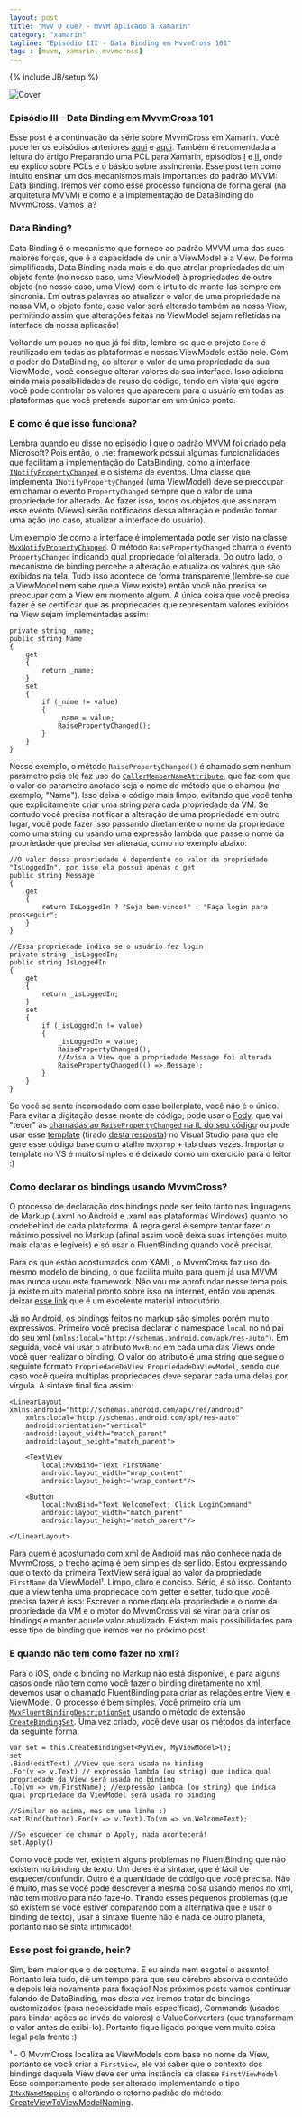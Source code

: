 ```yaml
---
layout: post
title: "MVV O que? - MVVM aplicado à Xamarin"
category: "xamarin"
tagline: "Episódio III - Data Binding em MvvmCross 101"
tags : [mvvm, xamarin, mvvmcross]
---
```

{% include JB/setup %}

![Cover](/assets/covers/mvvmwhat.png)

### Episódio III - Data Binding em MvvmCross 101

Esse post é a continuação da série sobre MvvmCross em Xamarin. Você pode ler os episódios anteriores [aqui](/xamarin/2016/02/11/episode-I) e [aqui](/xamarin/2016/02/24/episode-II). Também é recomendada a leitura do artigo Preparando uma PCL para Xamarin, episódios [I](/xamarin/2016/02/17/episode-I) e [II](), onde eu explico sobre PCLs e o básico sobre assíncronia. Esse post tem como intuito ensinar um dos mecanismos mais importantes do padrão MVVM: Data Binding. Iremos ver como esse processo funciona de forma geral (na arquitetura MVVM) e como é a implementação de DataBinding do MvvmCross. Vamos lá?

### Data Binding?

Data Binding é o mecanismo que fornece ao padrão MVVM uma das suas maiores forças, que é a capacidade de unir a ViewModel e a View. De forma simplificada, Data Binding nada mais é do que atrelar propriedades de um objeto fonte (no nosso caso, uma ViewModel) à propriedades de outro objeto (no nosso caso, uma View) com o intuito de mante-las sempre em sincronia. Em outras palavras ao atualizar o valor de uma propriedade na nossa VM, o objeto fonte, esse valor será alterado também na nossa View, permitindo assim que alterações feitas na ViewModel sejam refletidas na interface da nossa aplicação!

Voltando um pouco no que já foi dito, lembre-se que o projeto `Core` é reutilizado em todas as plataformas e nossas ViewModels estão nele. Com o poder do DataBinding, ao alterar o valor de uma propriedade da sua ViewModel, você consegue alterar valores da sua interface. Isso adiciona ainda mais possibilidades de reuso de código, tendo em vista que agora você pode controlar os valores que aparecem para o usuário em todas as plataformas que você pretende suportar em um único ponto.

### E como é que isso funciona?

Lembra quando eu disse no episódio I que o padrão MVVM foi criado pela Microsoft? Pois então, o .net framework possui algumas funcionalidades que facilitam a implementação do DataBinding, como a interface [`INotifyPropertyChanged`](https://msdn.microsoft.com/en-us/library/system.componentmodel.inotifypropertychanged%28v=vs.110%29.aspx) e o sistema de eventos. Uma classe que implementa `INotifyPropertyChanged` (uma ViewModel) deve se preocupar em chamar o evento `PropertyChanged` sempre que o valor de uma propriedade for alterado. Ao fazer isso, todos os objetos que assinaram esse evento (Views) serão notificados dessa alteração e poderão tomar uma ação (no caso, atualizar a interface do usuário).

Um exemplo de como a interface é implementada pode ser visto na classe [`MvxNotifyPropertyChanged`](https://github.com/MvvmCross/MvvmCross/blob/f7fcf18d960f578b851837f2aaaeb4d0e3b72364/MvvmCross/Core/Core/ViewModels/MvxNotifyPropertyChanged.cs). O método `RaisePropertyChanged` chama o evento `PropertyChanged` indicando qual propriedade foi alterada. Do outro lado, o mecanismo de binding percebe a alteração e atualiza os valores que são exibidos na tela. Tudo isso acontece de forma transparente (lembre-se que a ViewModel nem sabe que a View existe) então você não precisa se preocupar com a View em momento algum. A única coisa que você precisa fazer é se certificar que as propriedades que representam valores exibidos na View sejam implementadas assim:

	private string _name;
	public string Name
	{
	    get
	    {
	        return _name;
	    }
	    set
	    {
	        if (_name != value)
	        {
	            _name = value;
	            RaisePropertyChanged();
	        }
	    }
	}

Nesse exemplo, o método `RaisePropertyChanged()` é chamado sem nenhum parametro pois ele faz uso do [`CallerMemberNameAttribute`](https://msdn.microsoft.com/en-us/library/system.runtime.compilerservices.callermembernameattribute(v=vs.110).aspx), que faz com que o valor do parametro anotado seja o nome do método que o chamou (no exemplo, "Name"). Isso deixa o código mais limpo, evitando que você tenha que explicitamente criar uma string para cada propriedade da VM. Se contudo você precisa notificar a alteração de uma propriedade em outro lugar, você pode fazer isso passando diretamente o nome da propriedade como uma string ou usando uma expressão lambda que passe o nome da propriedade que precisa ser alterada, como no exemplo abaixo:

	//O valor dessa propriedade é dependente do valor da propriedade "IsLoggedIn", por isso ela possui apenas o get
	public string Message
	{
	    get
	    {
	        return IsLoggedIn ? "Seja bem-vindo!" : "Faça login para prosseguir";
	    }
	}
	
	//Essa propriedade indica se o usuário fez login
	private string _isLoggedIn;
	public string IsLoggedIn
	{
	    get
	    {
	        return _isLoggedIn;
	    }
	    set
	    {
	        if (_isLoggedIn != value)
	        {
	            _isLoggedIn = value;
	            RaisePropertyChanged();
	            //Avisa a View que a propriedade Message foi alterada
	            RaisePropertyChanged(() => Message);
	        }
	    }
	}

Se você se sente incomodado com esse boilerplate, você não é o único. Para evitar a digitação desse monte de código, pode usar o [Fody](https://github.com/Fody/Fody), que vai "tecer" as [chamadas ao `RaisePropertyChanged` na IL do seu código](https://github.com/Fody/PropertyChanged) ou pode usar esse [template](/content/mvx.snippet) (tirado [desta resposta](http://stackoverflow.com/a/22110796/3465182)) no Visual Studio para que ele gere esse código base com o atalho `mvxprop` + tab duas vezes. Importar o template no VS é muito simples e é deixado como um exercício para o leitor :)

### Como declarar os bindings usando MvvmCross?

O processo de declaração dos bindings pode ser feito tanto nas linguagens de Markup (.axml no Android e .xaml nas plataformas Windows) quanto no codebehind de cada plataforma. A regra geral é sempre tentar fazer o máximo possível no Markup (afinal assim você deixa suas intenções muito mais claras e legíveis) e só usar o FluentBinding quando você precisar.

Para os que estão acostumados com XAML, o MvvmCross faz uso do mesmo modelo de binding, o que facilita muito para quem já usa MVVM mas nunca usou este framework. Não vou me aprofundar nesse tema pois já existe muito material pronto sobre isso na internet, então vou apenas deixar [esse link](https://blogs.msdn.microsoft.com/jerrynixon/2012/10/12/xaml-binding-basics-101/) que é um excelente material introdutório.

Já no Android, os bindings feitos no markup são simples porém muito expressivos. Primeiro você precisa declarar o namespace `local` no nó pai do seu xml (`xmlns:local="http://schemas.android.com/apk/res-auto"`). Em seguida, você vai usar o atributo `MvxBind` em cada uma das  Views onde você quer realizar o binding. O valor do atributo é uma string que segue o seguinte formato `PropriedadeDaView PropriedadeDaViewModel`, sendo que caso você queira multiplas propriedades deve separar cada uma delas por vírgula. A sintaxe final fica assim:


    <LinearLayout xmlns:android="http://schemas.android.com/apk/res/android"
        xmlns:local="http://schemas.android.com/apk/res-auto"
        android:orientation="vertical"
        android:layout_width="match_parent"
        android:layout_height="match_parent">

        <TextView
        	local:MvxBind="Text FirstName"
	        android:layout_width="wrap_content"
	        android:layout_height="wrap_content"/>

        <Button
        	local:MvxBind="Text WelcomeText; Click LoginCommand"
	        android:layout_width="match_parent"
	        android:layout_height="match_parent"/>

    </LinearLayout>

Para quem é acostumado com xml de Android mas não conhece nada de MvvmCross, o trecho acima é bem simples de ser lido. Estou expressando que o texto da primeira TextView será igual ao valor da propriedade `FirstName` da ViewModel¹. Limpo, claro e conciso. Sério, é só isso. Contanto que a view tenha uma propriedade com getter e setter, tudo que você precisa fazer é isso: Escrever o nome daquela propriedade e o nome da propriedade da VM e o motor do MvvmCross vai se virar para criar os bindings e manter aquele valor atualizado. Existem mais possibilidades para esse tipo de binding que iremos ver no próximo post!

### E quando não tem como fazer no xml?

Para o iOS, onde o binding no Markup não está disponível, e para alguns casos onde não tem como você fazer o binding diretamente no xml, devemos usar o chamado FluentBinding para criar as relações entre View e ViewModel. O processo é bem simples. Você primeiro cria um [`MvxFluentBindingDescriptionSet`](https://github.com/MvvmCross/MvvmCross/blob/f7fcf18d960f578b851837f2aaaeb4d0e3b72364/MvvmCross/Core/Binding/BindingContext/MvxFluentBindingDescriptionSet.cs) usando o método de extensão [`CreateBindingSet`](https://github.com/MvvmCross/MvvmCross/blob/f7fcf18d960f578b851837f2aaaeb4d0e3b72364/MvvmCross/Core/Binding/BindingContext/MvxBindingContextOwnerExtensions.Fluent.cs#L12-L17). Uma vez criado, você deve usar os métodos da interface da seguinte forma:

    var set = this.CreateBindingSet<MyView, MyViewModel>();
    set
    .Bind(editText) //View que será usada no binding
    .For(v => v.Text) // expressão lambda (ou string) que indica qual propriedade da View será usada no binding
    .To(vm => vm.FirstName); //expressão lambda (ou string) que indica qual propriedade da ViewModel será usada no binding

    //Similar ao acima, mas em uma linha :)
    set.Bind(button).For(v => v.Text).To(vm => vm.WelcomeText);

    //Se esquecer de chamar o Apply, nada acontecerá!
    set.Apply()

Como você pode ver, existem alguns problemas no FluentBinding que não existem no binding de texto. Um deles é a sintaxe, que é fácil de esquecer/confundir. Outro é a quantidade de código que você precisa. Não é muito, mas se você pode descrever a mesma coisa usando menos no xml, não tem motivo para não faze-lo. Tirando esses pequenos problemas (que só existem se você estiver comparando com a alternativa que é usar o binding de texto), usar a sintaxe fluente não é nada de outro planeta, portanto não se sinta intimidado!

### Esse post foi grande, hein?

Sim, bem maior que o de costume. E eu ainda nem esgotei o assunto! Portanto leia tudo, dê um tempo para que seu cérebro absorva o conteúdo e depois leia novamente para fixação! Nos próximos posts vamos continuar falando de DataBinding, mas desta vez iremos tratar de bindings customizados (para necessidade mais específicas), Commands (usados para bindar ações ao invés de valores) e ValueConverters (que transformam o valor antes de exibi-lo). Portanto fique ligado porque vem muita coisa legal pela frente :)

¹ - O MvvmCross localiza as ViewModels com base no nome da View, portanto se você criar a `FirstView`, ele vai saber que o contexto dos bindings daquela View deve ser uma instância da classe `FirstViewModel`. Esse comportamento pode ser alterado implementando o tipo [`IMvxNameMapping`](https://github.com/MvvmCross/MvvmCross/blob/f7fcf18d960f578b851837f2aaaeb4d0e3b72364/MvvmCross/Core/Core/ViewModels/IMvxNameMapping.cs) e alterando o retorno padrão do método [CreateViewToViewModelNaming](https://github.com/MvvmCross/MvvmCross/blob/f7fcf18d960f578b851837f2aaaeb4d0e3b72364/MvvmCross/Core/Core/Platform/MvxSetup.cs#L283).